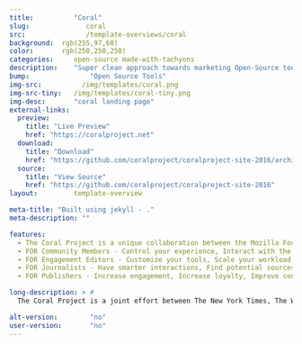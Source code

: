 ```yaml
---
title:			"Coral"
slug:			   coral
src:			   /template-overviews/coral
background:  rgb(255,97,60)
color:       rgb(250,250,250)
categories:		open-source made-with-tachyons
description:	"Super clean approach towards marketing Open-Source tools"
bump:			    "Open Source Tools"
img-src:		  /img/templates/coral.png
img-src-tiny:	/img/templates/coral-tiny.png
img-desc:		"coral landing page"
external-links:
  preview:
    title: "Live Preview"
    href: "https://coralproject.net"
  download:
    title: "Download"
    href: "https://github.com/coralproject/coralproject-site-2016/archive/master.zip"
  source:
    title: "View Source"
    href: "https://github.com/coralproject/coralproject-site-2016"
layout:			template-overview

meta-title: "Built using jekyll - ."
meta-description: ""

features:
  - The Coral Project is a unique collaboration between the Mozilla Foundation, The New York Times, and The Washington Post, funded by a grant from the John S. and James L. Knight Foundation.
  - FOR Community Members - Control your experience, Interact with the newsroom, Avoid harassment
  - FOR Engagement Editors - Customize your tools, Scale your workload, Find great contributions
  - FOR Journalists - Have smarter interactions, Find potential sources, Create an audience
  - FOR Publishers - Increase engagement, Increase loyalty, Improve content

long-description: > #
  The Coral Project is a joint effort between The New York Times, The Washington Post, the Mozilla Foundation, and The Knight Foundation, and in a blog post, Greg Barber, the Post's director of digital news products, said the app, called Trust, will “help publishers build and enliven communities around their journalism.

alt-version:		"no"
user-version:		"no"
---
```

